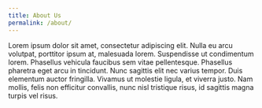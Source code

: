 ```yaml
---
title: About Us
permalink: /about/
---
```


Lorem ipsum dolor sit amet, consectetur adipiscing elit. Nulla eu arcu volutpat, porttitor ipsum at, malesuada lorem. Suspendisse ut condimentum lorem. Phasellus vehicula faucibus sem vitae pellentesque. Phasellus pharetra eget arcu in tincidunt. Nunc sagittis elit nec varius tempor. Duis elementum auctor fringilla. Vivamus ut molestie ligula, et viverra justo. Nam mollis, felis non efficitur convallis, nunc nisl tristique risus, id sagittis magna turpis vel risus.
